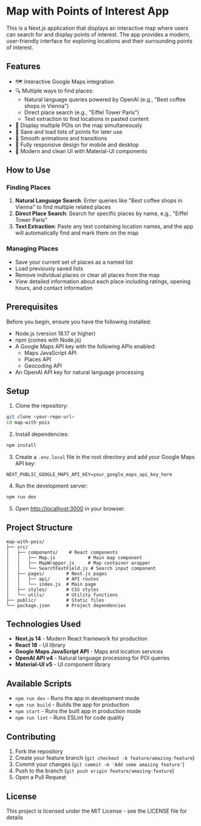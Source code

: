 # Map with Points of Interest App

This is a Next.js application that displays an interactive map where users can search for and display points of interest. The app provides a modern, user-friendly interface for exploring locations and their surrounding points of interest.

## Features
- 🗺️ Interactive Google Maps integration
- 🔍 Multiple ways to find places:
  - Natural language queries powered by OpenAI (e.g., "Best coffee shops in Vienna")
  - Direct place search (e.g., "Eiffel Tower Paris")
  - Text extraction to find locations in pasted content
- 📍 Display multiple POIs on the map simultaneously
- 💾 Save and load lists of points for later use
- 💫 Smooth animations and transitions
- 📱 Fully responsive design for mobile and desktop
- 🎨 Modern and clean UI with Material-UI components

## How to Use

### Finding Places
1. **Natural Language Search**: Enter queries like "Best coffee shops in Vienna" to find multiple related places
2. **Direct Place Search**: Search for specific places by name, e.g., "Eiffel Tower Paris"
3. **Text Extraction**: Paste any text containing location names, and the app will automatically find and mark them on the map

### Managing Places
- Save your current set of places as a named list
- Load previously saved lists
- Remove individual places or clear all places from the map
- View detailed information about each place including ratings, opening hours, and contact information

## Prerequisites

Before you begin, ensure you have the following installed:
- Node.js (version 18.17 or higher)
- npm (comes with Node.js)
- A Google Maps API key with the following APIs enabled:
  - Maps JavaScript API
  - Places API
  - Geocoding API
- An OpenAI API key for natural language processing

## Setup

1. Clone the repository:
```bash
git clone <your-repo-url>
cd map-with-pois
```

2. Install dependencies:
```bash
npm install
```

3. Create a `.env.local` file in the root directory and add your Google Maps API key:
```
NEXT_PUBLIC_GOOGLE_MAPS_API_KEY=your_google_maps_api_key_here
```

4. Run the development server:
```bash
npm run dev
```

5. Open [http://localhost:3000](http://localhost:3000) in your browser.

## Project Structure

```
map-with-pois/
├── src/
│   ├── components/    # React components
│   │   ├── Map.js            # Main map component
│   │   ├── MapWrapper.js     # Map container wrapper
│   │   └── SearchTextField.js # Search input component
│   ├── pages/        # Next.js pages
│   │   ├── api/      # API routes
│   │   └── index.js  # Main page
│   ├── styles/       # CSS styles
│   └── utils/        # Utility functions
├── public/           # Static files
└── package.json      # Project dependencies
```

## Technologies Used
- **Next.js 14** - Modern React framework for production
- **React 18** - UI library
- **Google Maps JavaScript API** - Maps and location services
- **OpenAI API v4** - Natural language processing for POI queries
- **Material-UI v5** - UI component library

## Available Scripts

- `npm run dev` - Runs the app in development mode
- `npm run build` - Builds the app for production
- `npm start` - Runs the built app in production mode
- `npm run lint` - Runs ESLint for code quality

## Contributing

1. Fork the repository
2. Create your feature branch (`git checkout -b feature/amazing-feature`)
3. Commit your changes (`git commit -m 'Add some amazing feature'`)
4. Push to the branch (`git push origin feature/amazing-feature`)
5. Open a Pull Request

## License

This project is licensed under the MIT License - see the LICENSE file for details
